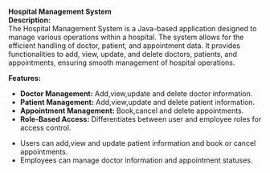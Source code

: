 **Hospital Management System**<br>
**Description:** <br>
The Hospital Management System is a Java-based application designed to manage various operations within a hospital. The system allows for the efficient handling of doctor, patient, and appointment data. It provides functionalities to add, view, update, and delete doctors, patients, and appointments, ensuring smooth management of hospital operations.

**Features:**
+ **Doctor Management:** Add,view,update and delete doctor information.
+ **Patient Management:** Add,view,update and delete patient information.
+ **Appointment Management:** Book,cancel and delete appointments.
+ **Role-Based Access:** Differentiates between user and employee roles for access control.
 - Users can add,view and update patient information and book or cancel appointments.
 - Employees can manage doctor information and appointment statuses.
